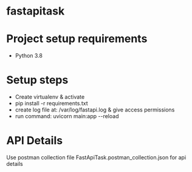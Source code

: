 # fastapitask

# Project setup requirements
- Python 3.8

# Setup steps 

- Create virtualenv & activate
- pip install -r requirements.txt
- create log file at: /var/log/fastapi.log & give access permissions
- run command: uvicorn main:app --reload



# API Details

Use postman collection file FastApiTask.postman_collection.json for api details
